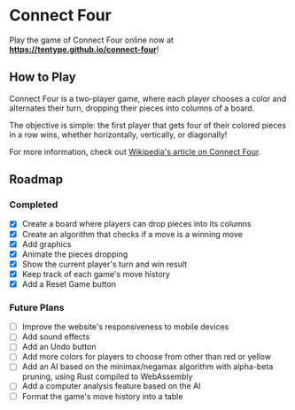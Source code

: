 # Connect Four
Play the game of Connect Four online now at **https://tentype.github.io/connect-four**!

## How to Play
Connect Four is a two-player game, where each player chooses a color and alternates their turn, dropping their pieces into columns of a board.

The objective is simple: the first player that gets four of their colored pieces in a row wins, whether horizontally, vertically, or diagonally!

For more information, check out [Wikipedia's article on Connect Four](https://en.wikipedia.org/wiki/Connect_Four).


## Roadmap
### Completed
- [x] Create a board where players can drop pieces into its columns
- [x] Create an algorithm that checks if a move is a winning move
- [x] Add graphics
- [x] Animate the pieces dropping
- [x] Show the current player's turn and win result
- [x] Keep track of each game's move history
- [x] Add a Reset Game button

### Future Plans
- [ ] Improve the website's responsiveness to mobile devices
- [ ] Add sound effects
- [ ] Add an Undo button
- [ ] Add more colors for players to choose from other than red or yellow
- [ ] Add an AI based on the minimax/negamax algorithm with alpha-beta pruning, using Rust compiled to WebAssembly
- [ ] Add a computer analysis feature based on the AI
- [ ] Format the game's move history into a table
